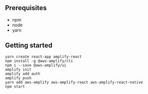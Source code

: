 ## Prerequisites
* npm
* node
* yarn

## Getting started

```
yarn create react-app amplify-react
npm install -g @aws-amplify/cli
npm i --save @aws-amplify/ui
amplify init
amplify add auth
amplify push
yarn add aws-amplify aws-amplify-react aws-amplify-react-native
npm start
```
